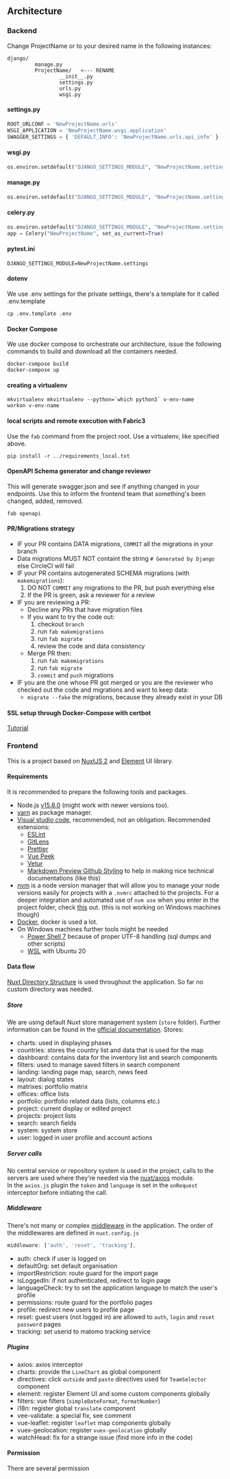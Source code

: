 ## Architecture

### Backend

Change ProjectName or <ProjectName> to your desired name in the following instances:
```
django/
         manage.py
         ProjectName/   <--- RENAME
                 __init__.py
                 settings.py
                 urls.py
                 wsgi.py
```
#### settings.py
``` python
ROOT_URLCONF = 'NewProjectName.urls'
WSGI_APPLICATION = 'NewProjectName.wsgi.application'
SWAGGER_SETTINGS = { 'DEFAULT_INFO': 'NewProjectName.urls.api_info' }
```
#### wsgi.py
``` python
os.environ.setdefault("DJANGO_SETTINGS_MODULE", "NewProjectName.settings")
```
#### manage.py
``` python
os.environ.setdefault("DJANGO_SETTINGS_MODULE", "NewProjectName.settings")
```
#### celery.py
``` python
os.environ.setdefault("DJANGO_SETTINGS_MODULE", "NewProjectName.settings")
app = Celery("NewProjectName", set_as_current=True)
```
#### pytest.ini
```
DJANGO_SETTINGS_MODULE=NewProjectName.settings
```

#### dotenv
We use .env settings for the private settings, there's a template for it called .env.template
```
cp .env.template .env
```

#### Docker Compose
We use docker compose to orchestrate our architecture, issue the following commands to build and download all the containers needed.
```
docker-compose build
docker-compose up
```

#### creating a virtualenv
```
mkvirtualenv mkvirtualenv --python=`which python3` v-env-name
workon v-env-name
```

#### local scripts and remote execution with Fabric3
Use the `fab` command from the project root. Use a virtualenv, like specified above.
```
pip install -r ../requirements_local.txt
```

#### OpenAPI Schema generator and change reviewer
This will generate swagger.json and see if anything changed in your endpoints.
Use this to inform the frontend team that something's been changed, added, removed.
```
fab openapi
```

#### PR/Migrations strategy
* IF your PR contains DATA migrations, `COMMIT` all the migrations in your branch
* Data migrations MUST NOT containt the string `# Generated by Django` else CircleCI will fail
* IF your PR contains autogenerated SCHEMA migrations (with `makemigrations`):
    1. DO NOT `COMMIT` any migrations to the PR, but push everything else
    2. If the PR is green, ask a reviewer for a review
* IF you are reviewing a PR:
    * Decline any PRs that have migration files
    * If you want to try the code out:
        1. checkout `branch`
        2. run `fab makemigrations`
        3. run `fab migrate`
        4. review the code and data consistency
    * Merge PR then:
        1. run `fab makemigrations`
        2. run `fab migrate`
        3. `commit` and `push` migrations
* IF you are the one whose PR got merged or you are the reviewer who checked out the code
and migrations and want to keep data:
    * `migrate --fake` the migrations, because they already exist in your DB

#### SSL setup through Docker-Compose with certbot
[Tutorial](https://medium.com/@pentacent/nginx-and-lets-encrypt-with-docker-in-less-than-5-minutes-b4b8a60d3a71)

### Frontend

This is a project based on [NuxtJS 2](https://nuxtjs.org/) and [Element](https://element.eleme.io/#/en-US) UI library.

#### Requirements

It is recommended to prepare the following tools and packages.

- Node.js [v15.8.0](https://nodejs.org/dist/v15.8.0/) (might work with newer versions too).
- [yarn](https://yarnpkg.com/) as package manager.
- [Visual studio code](https://code.visualstudio.com/), recommended, not an obligation. Recommended extensions:
  - [ESLint](https://marketplace.visualstudio.com/items?itemName=dbaeumer.vscode-eslint)
  - [GitLens](https://marketplace.visualstudio.com/items?itemName=eamodio.gitlens)
  - [Prettier](https://marketplace.visualstudio.com/items?itemName=esbenp.prettier-vscode)
  - [Vue Peek](https://marketplace.visualstudio.com/items?itemName=dariofuzinato.vue-peek)
  - [Vetur](https://marketplace.visualstudio.com/items?itemName=octref.vetur)
  - [Markdown Preview Github Styling](https://marketplace.visualstudio.com/items?itemName=bierner.markdown-preview-github-styles) to help in making nice technical documentations (like this)
- [nvm](https://github.com/nvm-sh/nvm) is a node version manager that will allow you to manage your node versions easily for projects with a `.nvmrc` attached to the projects. For a deeper integration and automated use of `nvm use` when you enter in the project folder, check [this](https://github.com/nvm-sh/nvm#deeper-shell-integration) out. (this is not working on Windows machines though)
- [Docker](https://www.docker.com/), docker is used a lot.
- On Windows machines further tools might be needed
  - [Power Shell 7](https://docs.microsoft.com/en-us/powershell/scripting/install/installing-powershell-on-windows) because of proper UTF-8 handling (sql dumps and other scripts)
  - [WSL](https://docs.microsoft.com/en-us/windows/wsl/install) with Ubuntu 20


#### Data flow

[Nuxt Directory Structure](https://nuxtjs.org/docs/get-started/directory-structure) is used throughout the application. So far no custom directory was needed.

##### Store

We are using default Nuxt store management system (`store` folder). Further information can be found in the [official documentation](https://nuxtjs.org/docs/directory-structure/store). Stores:
- charts: used in displaying phases
- countries: stores the country list and data that is used for the map 
- dashboard: contains data for the inventory list and search components
- filters: used to manage saved filters in search component
- landing: landing page map, search, news feed 
- layout: dialog states
- matrixes: portfolio matrix
- offices: office lists
- portfolio: portfolio related data (lists, columns etc.)
- project: current display or edited project
- projects: project lists
- search: search fields
- system: system store
- user: logged in user profile and account actions

##### Server calls

No central service or repository system is used in the project, calls to the servers are used where they're needed via the [nuxt/axios](https://axios.nuxtjs.org/) module.  
In the `axios.js` plugin the `token` and `language` is set in the `onRequest` interceptor before initiating the call.

##### Middleware

There's not many or complex [middleware](https://nuxtjs.org/docs/directory-structure/middleware) in the application. The order of the middlewares are defined in `nuxt.config.js`

```js
middleware: ['auth', 'reset', 'tracking'],
```

- auth: check if user is logged on 
- defaultOrg: set default organisation
- importRestriction: route guard for the import page
- isLoggedIn: if not authenticated, redirect to login page
- languageCheck: try to set the application language to match the user's profile
- permissions: route guard for the portfolio pages
- profile: redirect new users to profile page
- reset: guest users (not logged in) are allowed to `auth`, `login` and `reset password` pages
- tracking: set userid to matomo tracking service

##### Plugins

- axios: axios interceptor
- charts: provide the `LineChart` as global component
- directives: click `outside` and `paste` directives used for `TeamSelector` component
- element: register Element UI and some custom components globally
- filters: vue filters (`simpleDateFormat`, `formatNumber`)
- i18n: register global `translate` component
- vee-validate: a special fix, see comment
- vue-leaflet: register `leaflet` map components globally
- vuex-geolocation: register `vuex-geolocation` globally
- watchHead: fix for a strange issue (find more info in the code)

#### Permission

There are several permission 